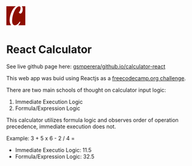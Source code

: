 <img src='./favicon.png' alt='calculator logo' width='50px' />

# React Calculator

See live github page here: [gsmperera/github.io/calculator-react](https:/gsmperera.github.io/calculator-react)

This web app was buid using Reactjs as a [freecodecamp.org challenge](https://www.freecodecamp.org/learn/front-end-libraries/front-end-libraries-projects/build-a-javascript-calculator).

There are two main schools of thought on calculator input logic:

1. Immediate Execution Logic
2. Formula/Expression Logic

This calculator utilizes formula logic and observes order of operation precedence, immediate execution does not.

Example: 3 + 5 x 6 - 2 / 4 =

-   Immediate Executio Logic: 11.5
-   Formula/Expression Logic: 32.5
